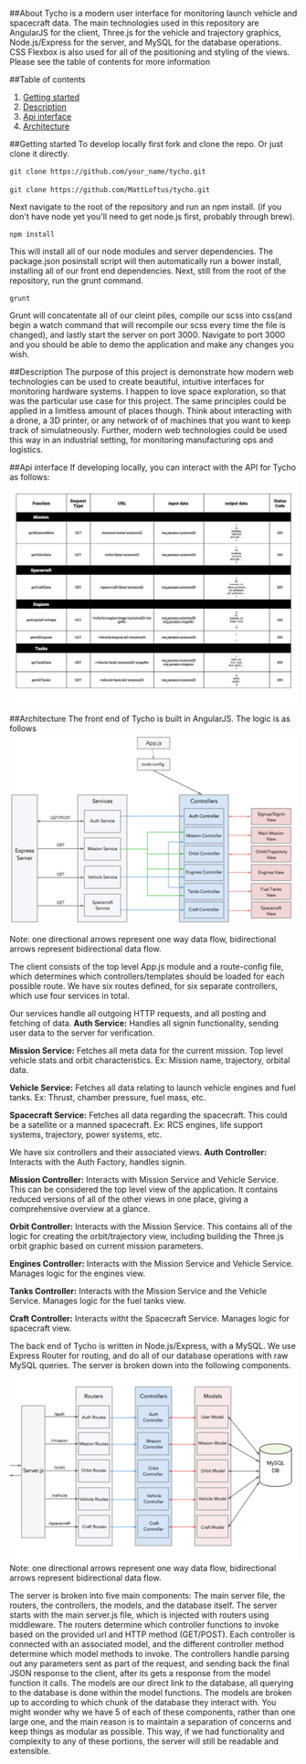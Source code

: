 ##About
Tycho is a modern user interface for monitoring launch vehicle and spacecraft data.  The main technologies used in this repository are AngularJS for the client, Three.js for the vehicle and trajectory graphics, Node.js/Express for the server, and MySQL for the database operations.  CSS Flexbox is also used for all of the positioning and styling of the views.  Please see the table of contents for more information

##Table of contents
1. [Getting started](#getting-started)
2. [Description](#description)
3. [Api interface](#api-interface)
4. [Architecture](#architecture)


##Getting started
To develop locally first fork and clone the repo. Or just clone it directly.

```
git clone https://github.com/your_name/tycho.git

git clone https://github.com/MattLoftus/tycho.git
```

Next navigate to the root of the repository and run an npm install.  (if you don't have node yet you'll need to get node.js first, probably through brew).

```
npm install
```

This will install all of our node modules and server dependencies.  The package.json posinstall script will then automatically run a bower install, installing all of our front end dependencies.  Next, still from the root of the repository, run the grunt command.

```
grunt
```

Grunt will concatentate all of our cleint piles, compile our scss into css(and begin a watch command that will recompile our scss every time the file is changed), and lastly start the server on port 3000.  Navigate to port 3000 and you should be able to demo the application and make any changes you wish.

##Description
The purpose of this project is demonstrate how modern web technologies can be used to create beautiful, intuitive interfaces for monitoring hardware systems.  I happen to love space exploration, so that was the particular use case for this project.  The same principles could be applied in a limitless amount of places though.  Think about interacting with a drone, a 3D printer, or any network of of machines that you want to keep track of simulatneously.  Further, modern web technologies could be used this way in an industrial setting, for monitoring manufacturing ops and logistics.  

##Api interface
If developing locally, you can interact with the API for Tycho as follows:
![Tycho API Interface](https://github.com/MattLoftus/tycho/blob/master/images/tycho_api_interface.jpg)


##Architecture
The front end of Tycho is built in AngularJS. The logic is as follows
![Client Architecture Diagram](https://github.com/MattLoftus/tycho/blob/master/images/tycho_client_architecture.png)

Note: one directional arrows represent one way data flow, bidirectional arrows represent bidirectional data flow.

The client consists of the top level App.js module and a route-config file, which determines which controllers/templates should be loaded for each possible route. We have six routes defined, for six separate controllers, which use four services in total.  

Our services handle all outgoing HTTP requests, and all posting and fetching of data.
**Auth Service:**  Handles all signin functionality, sending user data to the server for verification.

**Mission Service:** Fetches all meta data for the current mission.  Top level vehicle stats and orbit characteristics.  Ex: Mission name, trajectory, orbital data.

**Vehicle Service:** Fetches all data relating to launch vehicle engines and fuel tanks. Ex: Thrust, chamber pressure, fuel mass, etc.

**Spacecraft Service:** Fetches all data regarding the spacecraft.  This could be a satellite or a manned spacecraft.  Ex: RCS engines, life support systems, trajectory, power systems, etc.

We have six controllers and their associated views.
**Auth Controller:** Interacts with the Auth Factory, handles signin.

**Mission Controller:** Interacts with Mission Service and Vehicle Service.  
This can be considered the top level view of the application.  It contains reduced versions of all of the other views in one place, giving a comprehensive overview at a glance.

**Orbit Controller:**  Interacts with the Mission Service.  This contains all of the logic for creating the orbit/trajectory view, including building the Three.js orbit graphic based on current mission parameters.

**Engines Controller:** Interacts with the Mission Service and Vehicle Service.  Manages logic for the engines view.

**Tanks Controller:** Interacts with the Mission Service and the Vehicle Service.  Manages logic for the fuel tanks view.

**Craft Controller:** Interacts witht the Spacecraft Service.  Manages logic for spacecraft view.

The back end of Tycho is written in Node.js/Express, with a MySQL.  We use Express Router for routing, and do all of our database operations with raw MySQL queries.  The server is broken down into the following components.
![Server Architecture Diagram](https://github.com/MattLoftus/tycho/blob/master/images/tycho_server_architecture.png)
Note: one directional arrows represent one way data flow, bidirectional arrows represent bidirectional data flow.

The server is broken into five main components: The main server file, the routers, the controllers, the models, and the database itself. The server starts with the main server.js file, which is injected with routers using middleware. The routers determine which controller functions to invoke based on the provided url and HTTP method (GET/POST).  Each controller is connected with an associated model, and the different controller method determine which model methods to invoke.  The controllers handle parsing out any parameters sent as part of the request, and sending back the final JSON response to the client, after its gets a response from the model function it calls.  The models are our direct link to the database, all querying to the database is done within the model functions.  The models are broken up to according to which chunk of the database they interact with.
You might wonder why we have 5 of each of these components, rather than one large one, and the main reason is to maintain a separation of concerns and keep things as modular as possible.  This way, if we had functionality and complexity to any of these portions, the server will still be readable and extensible.




